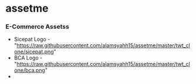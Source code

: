 # assetme

### E-Commerce Assetss
 - Sicepat Logo - "https://raw.githubusercontent.com/alamsyahh15/assetme/master/twt_clone/sicepat.png"
 - BCA Logo - "https://raw.githubusercontent.com/alamsyahh15/assetme/master/twt_clone/bca.png"
 - 
